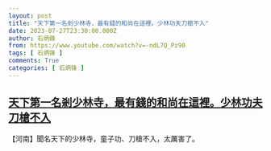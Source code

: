 ```yaml
---
layout: post
title: "天下第一名剎少林寺，最有錢的和尚在這裡。少林功夫刀槍不入"
date: 2023-07-27T23:30:00.000Z
author: 石炳鋒
from: https://www.youtube.com/watch?v=-ndL7Q_Pz90
tags: [ 石炳锋 ]
comments: True
categories: [ 石炳锋 ]
---
```

<!--1690500600000-->
[天下第一名剎少林寺，最有錢的和尚在這裡。少林功夫刀槍不入](https://www.youtube.com/watch?v=-ndL7Q_Pz90)
------

<div>
【河南】聞名天下的少林寺，童子功、刀槍不入，太厲害了。
</div>
